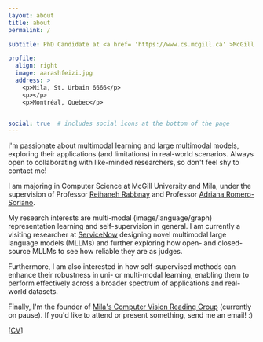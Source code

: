 ```yaml
---
layout: about
title: about
permalink: /

subtitle: PhD Candidate at <a href= 'https://www.cs.mcgill.ca' >McGill University</a> <br> Researcher at <a href= 'https://mila.quebec' >Mila, Quebec AI Institute</a> <br> Visiting Researcher at <a href= 'https://servicenow.com' >ServiceNow Research</a>

profile:
  align: right
  image: aarashfeizi.jpg
  address: >
    <p>Mila, St. Urbain 6666</p>
    <p></p>
    <p>Montréal, Quebec</p>


social: true  # includes social icons at the bottom of the page
---
```

<!-- 
Super interested in using machine learning techniques to use AI for social good and constantly looking forward to collaborating with other interested researchers, so don't feel shy to contact me! :D -->

I'm passionate about multimodal learning and large multimodal models, exploring their applications (and limitations) in real-world scenarios. Always open to collaborating with like-minded researchers, so don't feel shy to contact me!

I am majoring in Computer Science at McGill University and Mila, under the supervision of Professor <a href="http://www.reirab.com">Reihaneh Rabbnay</a> and Professor <a href="https://sites.google.com/site/adriromsor/home">Adriana Romero-Soriano</a>.


My research interests are multi-modal (image/language/graph) representation learning and self-supervision in general.
I am currently a visiting researcher at [ServiceNow](https://www.servicenow.com/research/) designing novel multimodal large language models (MLLMs) and further exploring how open- and closed-source MLLMs to see how reliable they are as judges.


Furthermore, I am also interested in how self-supervised methods can enhance their robustness in uni- or multi-modal learning, enabling them to perform effectively across a broader spectrum of applications and real-world datasets.


<!-- My current project is on extracting multi-scale features for linking images and extracting similarities and differences among groups of images. -->
Finally, I'm the founder of [Mila's Computer Vision Reading Group](https://mila-vision-rg.github.io/) (currently on pause). If you'd like to attend or present something, send me an email! :) 

[[CV](/assets/pdf/aarashfeizi.pdf)]

[comment]: <> (Write your biography here. Tell the world about yourself. Link to your favorite [subreddit]&#40;http://reddit.com&#41;. You can put a picture in, too. The code is already in, just name your picture `prof_pic.jpg` and put it in the `img/` folder.)

[comment]: <> (Put your address / P.O. box / other info right below your picture. You can also disable any these elements by editing `profile` property of the YAML header of your `_pages/about.md`. Edit `_bibliography/papers.bib` and Jekyll will render your [publications page]&#40;/al-folio/publications/&#41; automatically.)

[comment]: <> (Link to your social media connections, too. This theme is set up to use [Font Awesome icons]&#40;http://fortawesome.github.io/Font-Awesome/&#41; and [Academicons]&#40;https://jpswalsh.github.io/academicons/&#41;, like the ones below. Add your Facebook, Twitter, LinkedIn, Google Scholar, or just disable all of them.) 
